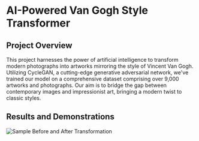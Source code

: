 # AI-Powered Van Gogh Style Transformer

## Project Overview

This project harnesses the power of artificial intelligence to transform modern photographs into artworks mirroring the style of Vincent Van Gogh. Utilizing CycleGAN, a cutting-edge generative adversarial network, we've trained our model on a comprehensive dataset comprising over 9,000 artworks and photographs. Our aim is to bridge the gap between contemporary images and impressionist art, bringing a modern twist to classic styles.

## Results and Demonstrations

![Sample Before and After Transformation](https://ibb.co/kKjSk96 "Before and After: Transforming Modern Photographs into Van Gogh's Style")
